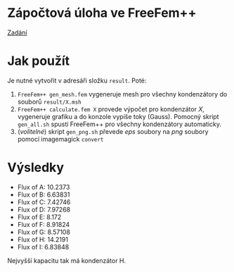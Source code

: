 # Zápočtová úloha ve FreeFem++
[Zadání](http://utf.mff.cuni.cz/vyuka/NTMF058/Zapoctaky2015/Zadani.pdf)

# Jak použít
Je nutné vytvořit v adresáři složku `result`. Poté:
1. `FreeFem++ gen_mesh.fem` vygeneruje mesh pro všechny kondenzátory do souborů `result/X.msh`
1. `FreeFem++ calculate.fem X` provede výpočet pro kondenzátor _X_, vygeneruje grafiku a do konzole vypíše toky (Gauss). Pomocný skript `gen_all.sh` spustí FreeFem++ pro všechny kondenzátory automaticky.
1. (_volitelné_) skript `gen_png.sh` převede _eps_ soubory na _png_ soubory pomocí imagemagick `convert`

# Výsledky
* Flux of A: 10.2373
* Flux of B: 6.63831
* Flux of C: 7.42746
* Flux of D: 7.97268
* Flux of E: 8.172
* Flux of F: 8.91824
* Flux of G: 8.57108
* Flux of H: 14.2191
* Flux of I: 6.83848

Nejvyšší kapacitu tak má kondenzátor H.